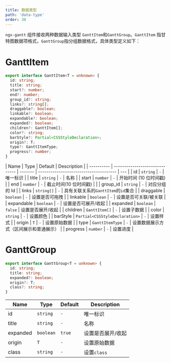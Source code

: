 ```yaml
---
title: 数据类型
path: 'data-type'
order: 30
---
```


`ngx-gantt` 组件接收两种数据输入类型 `GanttItem`和`GanttGroup`。`GanttItem` 指甘特图数据项格式，`GanttGroup`指分组数据格式，具体类型定义如下：

# GanttItem

```ts
export interface GanttItem<T = unknown> {
  id: string;
  title: string;
  start?: number;
  end?: number;
  group_id?: string;
  links?: string[];
  draggable?: boolean;
  linkable?: boolean;
  expandable?: boolean;
  expanded?: boolean;
  children?: GanttItem[];
  color?: string;
  barStyle?: Partial<CSSStyleDeclaration>;
  origin?: T;
  type?: GanttItemType;
  progress?: number;
}
```

| Name       | Type                           | Default | Description                            |
| ---------- | ------------------------------ | ------- | -------------------------------------- | --- |
| id         | `string`                       | `-`     | 唯一标识                               |
| title      | `string`                       | `-`     | 名称                                   |
| start      | `number`                       | `-`     | 开始时间 (10 位时间戳)                 |
| end        | `number`                       | `-`     | 截止时间(10 位时间戳)                  |     |
| group_id   | `string`                       | `-`     | 对应分组的 Id                          |
| links      | `string[]`                     | `-`     | 具有关联关系的`GanttItem`的`id`集合    |
| draggable  | `boolean`                      | `-`     | 设置是否可拖拽                         |
| linkable   | `boolean`                      | `-`     | 设置是否可关联/被关联                  |
| expandable | `boolean`                      | `-`     | 设置是否可展开/收起                    |
| expanded   | `boolean`                      | `false` | 设置是否展开/收起                      |
| children   | `GanttItem[]`                  | `-`     | 设置子数据                             |
| color      | `string`                       | `-`     | 设置颜色                               |
| barStyle   | `Partial<CSSStyleDeclaration>` | `-`     | 设置样式                               |
| origin     | `T`                            | `-`     | 设置原始数据                           |
| type       | `GanttItemType`                | `-`     | 设置数据展示方式（区间展示和普通展示） |
| progress   | `number`                       | `-`     | 设置进度                               |

# GanttGroup

```ts
export interface GanttGroup<T = unknown> {
  id: string;
  title: string;
  expanded?: boolean;
  origin?: T;
  class?: string;
}
```

| Name     | Type      | Default | Description       |
| -------- | --------- | ------- | ----------------- |
| id       | `string`  | `-`     | 唯一标识          |
| title    | `string`  | `-`     | 名称              |
| expanded | `boolean` | `true`  | 设置是否展开/收起 |
| origin   | `T`       | `-`     | 设置原始数据      |
| class    | `string`  | `-`     | 设置`class`       |
